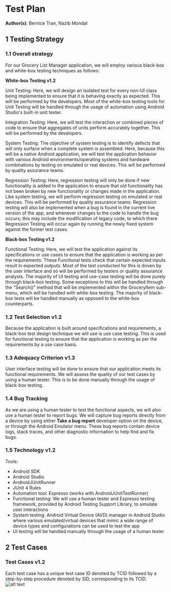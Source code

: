 # Test Plan

**Author(s)**: Bernice Tran, Nazib Mondal

## 1 Testing Strategy

### 1.1 Overall strategy

For our Grocery List Manager application, we will employ various black-box and white-box testing techniques as follows:

**White-box Testing v1.2**

Unit Testing: Here, we will design an isolated test for every non-UI class being implemented to ensure that it is behaving exactly as expected. This will be performed by the developers. Most of the white-box testing tools for Unit Testing will be handled through the usage of automation using Android Studio's built-in unit tester.

Integration Testing: Here, we will test the interaction or combined pieces of code to ensure that aggregates of units perform accurately together. This will be performed by the developers.

System Testing: The objective of system testing is to identify defects that will only surface when a complete system is assembled. Here, because this will be a native Android application, we will test the application behavior with various Android environments/operating systems and hardware combinations by testing on emulated or real devices. This will be performed by quality assurance teams.

Regression Testing: Here, regression testing will only be done if new functionality is added to the application to ensure that old functionality has not been broken by new functionality or changes made in the application. Like system testing, we will perform regression testing on emulated or real devices. This will be performed by quality assurance teams. Regression testing will also be implemented when a bug is found in the current live version of the app, and whenever changes to the code to handle the bug occurs; this may include the modification of legacy code, to which there Regression Testing will occur again by running the newly fixed system against the former test cases.

**Black-box Testing v1.2**

Functional Testing: Here, we will test the application against its specifications or use cases to ensure that the application is working as per the requirements. These Functional tests check that certain expected inputs result in expected outputs. Most of the test conducted for this is driven by the user interface and so will be performed by testers or quality assurance analysts. The majority of UI testing and use-case testing will be done purely through black-box testing. Some exceptions to this will be handled through the "Search()" method that will be implemented within the GroceryItem sub-menu, which will be handled with white-box testing. The majority of black-box tests will be handled manually as opposed to the white-box counterparts.


### 1.2 Test Selection v1.2

Because the application is built around specifications and requirements, a black-box test design technique we will use is use case testing. This is used for functional testing to ensure that the application is working as per the requirements by a use case basis.

### 1.3 Adequacy Criterion v1.3

User interface testing will be done to ensure that our application meets its functional requirements. We will assess the quality of our test cases by using a human tester. This is to be done manually through the usage of black-box testing.

### 1.4 Bug Tracking

As we are using a human tester to test the functional aspects, we will also use a human tester to report bugs. We will capture bug reports directly from a device by using either **Take a bug report** developer option on the device, or through the Android Emulator menu. These bug reports contain device logs, stack traces, and other diagnostic information to help find and fix bugs.

### 1.5 Technology v1.2

Tools:  
- Android SDK  
- Android Studio  
- AndroidJUnitRunner  
- JUnit 4 Rules  
- Automation tool: Espresso (works with AndroidJUnitTestRunner)  
- Functional testing: We will use a human tester and Espresso testing framework, provided by Android Testing Support Library, to simulate user interactions  
- System testing: Android Virtual Device (AVD) manager in Android Studio where various emulated/virtual devices that mimic a wide range of device types and configurations can be used to test the app  
- UI testing will be handled manually through the usage of a human tester

## 2 Test Cases

### Test Cases v1.2
[tests]: https://github.com/qc-se-fall2017/370Fall17Team6/blob/master/GroupProject/Docs/designPNG/TestMatrix.png
Each test case has a unique test case ID denoted by TCID followed by a step-by-step procedure denoted by SID, corresponding to its TCID.
![alt text][tests]
